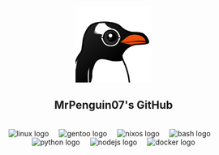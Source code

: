 <br clear="both">

<div align="center">
  <img height="150" src="https://raw.githubusercontent.com/MrPenguin07/MrPenguin07.github.io/main/assets/images/author/gentoo-profile.png"  />
</div>

<h2 align="center">MrPenguin07's GitHub</h2>

<br clear="both">
<!---
<div align="center">
  <img src="https://github-readme-stats.vercel.app/api?username=MrPenguin07&hide_title=true&hide_rank=true&show_icons=true&include_all_commits=true&count_private=true&disable_animations=false&theme=gruvbox&locale=en&hide_border=true" height="150" alt="stats graph"  />
  <img src="https://github-readme-stats.vercel.app/api/top-langs?username=MrPenguin07&locale=en&hide_title=true&layout=compact&card_width=320&langs_count=6&theme=gruvbox&hide_border=true" height="150" alt="languages graph"  />
</div>
-->

<div align="center">
  <img src="https://cdn.jsdelivr.net/gh/devicons/devicon/icons/linux/linux-original.svg" height="30" alt="linux logo"  />
  <img width="12" />
  <img src="https://img.shields.io/badge/Gentoo-54487A?logo=gentoo&logoColor=white&style=for-the-badge" height="30" alt="gentoo logo"  />
  <img width="12" />
  <img src="https://img.shields.io/badge/NixOS-5277C3?logo=nixos&logoColor=white&style=for-the-badge" height="30" alt="nixos logo"  />
  <img width="12" />
  <img src="https://img.shields.io/badge/GNU Bash-4EAA25?logo=gnubash&logoColor=white&style=for-the-badge" height="30" alt="bash logo"  />
  <img width="12" />
  <img src="https://img.shields.io/badge/Python-3776AB?logo=python&logoColor=white&style=for-the-badge" height="30" alt="python logo"  />
  <img width="12" />
  <img src="https://img.shields.io/badge/Node.js-339933?logo=nodedotjs&logoColor=white&style=for-the-badge" height="30" alt="nodejs logo"  />
  <img width="12" />
  <img src="https://img.shields.io/badge/Docker-2496ED?logo=docker&logoColor=white&style=for-the-badge" height="30" alt="docker logo"  />
</div>

<!---
<br clear="both">  

<img src="https://raw.githubusercontent.com/MrPenguin07/MrPenguin07/output/snake.svg" alt="Snake animation" />  
-->

